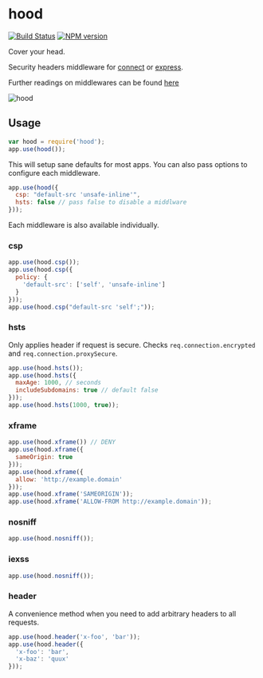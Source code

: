 # hood

[![Build Status](https://travis-ci.org/seanmonstar/hood.png?branch=master)](https://travis-ci.org/seanmonstar/hood)
[![NPM version](https://badge.fury.io/js/hood.png)](http://badge.fury.io/js/hood)

Cover your head.

Security headers middleware for [connect](https://npmjs.org/package/connect) or [express](https://npmjs.org/package/express).

Further readings on middlewares can be found [here](http://www.senchalabs.org/connect/)

![hood](https://github.com/seanmonstar/hood/raw/master/hood.png)

## Usage

```js
var hood = require('hood');
app.use(hood());
```

This will setup sane defaults for most apps. You can also pass options to configure each middleware.

```js
app.use(hood({
  csp: "default-src 'unsafe-inline'",
  hsts: false // pass false to disable a middlware
}));
```

Each middleware is also available individually.

### csp

```js
app.use(hood.csp());
app.use(hood.csp({
  policy: {
    'default-src': ['self', 'unsafe-inline']
  }
}));
app.use(hood.csp("default-src 'self';"));
```

### hsts

Only applies header if request is secure. Checks `req.connection.encrypted` and `req.connection.proxySecure`.

```js
app.use(hood.hsts());
app.use(hood.hsts({
  maxAge: 1000, // seconds
  includeSubdomains: true // default false
}));
app.use(hood.hsts(1000, true));
```

### xframe

```js
app.use(hood.xframe()) // DENY
app.use(hood.xframe({
  sameOrigin: true
}));
app.use(hood.xframe({
  allow: 'http://example.domain'
}));
app.use(hood.xframe('SAMEORIGIN'));
app.use(hood.xframe('ALLOW-FROM http://example.domain'));
```

### nosniff

```js
app.use(hood.nosniff());
```

### iexss

```js
app.use(hood.nosniff());
```

### header

A convenience method when you need to add arbitrary headers to all requests.

```js
app.use(hood.header('x-foo', 'bar'));
app.use(hood.header({
  'x-foo': 'bar',
  'x-baz': 'quux'
}));
```
